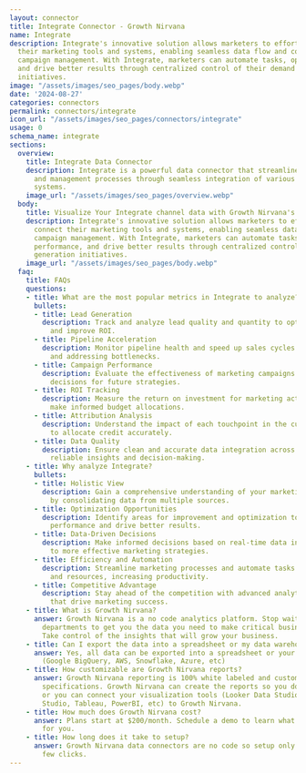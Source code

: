 ```yaml
---
layout: connector
title: Integrate Connector - Growth Nirvana
name: Integrate
description: Integrate's innovative solution allows marketers to effortlessly connect
  their marketing tools and systems, enabling seamless data flow and comprehensive
  campaign management. With Integrate, marketers can automate tasks, optimize performance,
  and drive better results through centralized control of their demand generation
  initiatives.
image: "/assets/images/seo_pages/body.webp"
date: '2024-08-27'
categories: connectors
permalink: connectors/integrate
icon_url: "/assets/images/seo_pages/connectors/integrate"
usage: 0
schema_name: integrate
sections:
  overview:
    title: Integrate Data Connector
    description: Integrate is a powerful data connector that streamlines demand marketing
      and management processes through seamless integration of various platforms and
      systems.
    image_url: "/assets/images/seo_pages/overview.webp"
  body:
    title: Visualize Your Integrate channel data with Growth Nirvana's Integrate Connector
    description: Integrate's innovative solution allows marketers to effortlessly
      connect their marketing tools and systems, enabling seamless data flow and comprehensive
      campaign management. With Integrate, marketers can automate tasks, optimize
      performance, and drive better results through centralized control of their demand
      generation initiatives.
    image_url: "/assets/images/seo_pages/body.webp"
  faq:
    title: FAQs
    questions:
    - title: What are the most popular metrics in Integrate to analyze?
      bullets:
      - title: Lead Generation
        description: Track and analyze lead quality and quantity to optimize campaigns
          and improve ROI.
      - title: Pipeline Acceleration
        description: Monitor pipeline health and speed up sales cycles by identifying
          and addressing bottlenecks.
      - title: Campaign Performance
        description: Evaluate the effectiveness of marketing campaigns and make data-driven
          decisions for future strategies.
      - title: ROI Tracking
        description: Measure the return on investment for marketing activities and
          make informed budget allocations.
      - title: Attribution Analysis
        description: Understand the impact of each touchpoint in the customer journey
          to allocate credit accurately.
      - title: Data Quality
        description: Ensure clean and accurate data integration across platforms for
          reliable insights and decision-making.
    - title: Why analyze Integrate?
      bullets:
      - title: Holistic View
        description: Gain a comprehensive understanding of your marketing efforts
          by consolidating data from multiple sources.
      - title: Optimization Opportunities
        description: Identify areas for improvement and optimization to enhance campaign
          performance and drive better results.
      - title: Data-Driven Decisions
        description: Make informed decisions based on real-time data insights, leading
          to more effective marketing strategies.
      - title: Efficiency and Automation
        description: Streamline marketing processes and automate tasks to save time
          and resources, increasing productivity.
      - title: Competitive Advantage
        description: Stay ahead of the competition with advanced analytics and insights
          that drive marketing success.
    - title: What is Growth Nirvana?
      answer: Growth Nirvana is a no code analytics platform. Stop waiting for other
        departments to get you the data you need to make critical business decisions.
        Take control of the insights that will grow your business.
    - title: Can I export the data into a spreadsheet or my data warehouse?
      answer: Yes, all data can be exported into a spreadsheet or your data warehouse
        (Google BigQuery, AWS, Snowflake, Azure, etc)
    - title: How customizable are Growth Nirvana reports?
      answer: Growth Nirvana reporting is 100% white labeled and customized to your
        specifications. Growth Nirvana can create the reports so you don’t have to
        or you can connect your visualization tools (Looker Data Studio/Google Data
        Studio, Tableau, PowerBI, etc) to Growth Nirvana.
    - title: How much does Growth Nirvana cost?
      answer: Plans start at $200/month. Schedule a demo to learn what plan is best
        for you.
    - title: How long does it take to setup?
      answer: Growth Nirvana data connectors are no code so setup only requires a
        few clicks.
---
```

